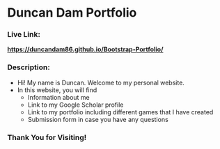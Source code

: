 # Duncan Dam Portfolio

### Live Link:
**https://duncandam86.github.io/Bootstrap-Portfolio/**

### Description:
* Hi! My name is Duncan. Welcome to my personal website.
* In this website, you will find
    * Information about me
    * Link to my Google Scholar profile
    * Link to my portfolio including different games that I have created
    * Submission form in case you have any questions

### Thank You for Visiting!
